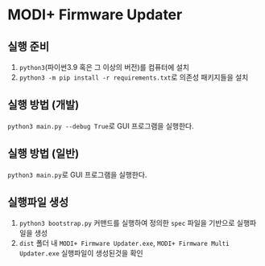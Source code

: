 # MODI+ Firmware Updater

실행 준비
--
1. `python3`(파이썬3.9 혹은 그 이상의 버전)를 컴퓨터에 설치
2. `python3 -m pip install -r requirements.txt`로 의존성 패키지들을 설치

실행 방법 (개발)
--
`python3 main.py --debug True`로 GUI 프로그램을 실행한다.

실행 방법 (일반)
--
`python3 main.py`로 GUI 프로그램을 실행한다.

실행파일 생성
--
1. `python3 bootstrap.py` 커맨드를 실행하여 정의한 `spec` 파일을 기반으로 실행파일을 생성
2. `dist` 폴더 내 `MODI+ Firmware Updater.exe`, `MODI+ Firmware Multi Updater.exe` 실행파일이 생성된것을 확인